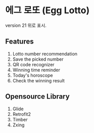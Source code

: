 # 에그 로또 (Egg Lotto)
version 21 위로 표시.

## Features
1. Lotto number recommendation
2. Save the picked number
3. QR code recognizer
4. Winning time reminder
5. Today's horoscope
6. Check the winning result

## Opensource Library
1. Glide
2. Retrofit2
3. Timber
4. Zxing
